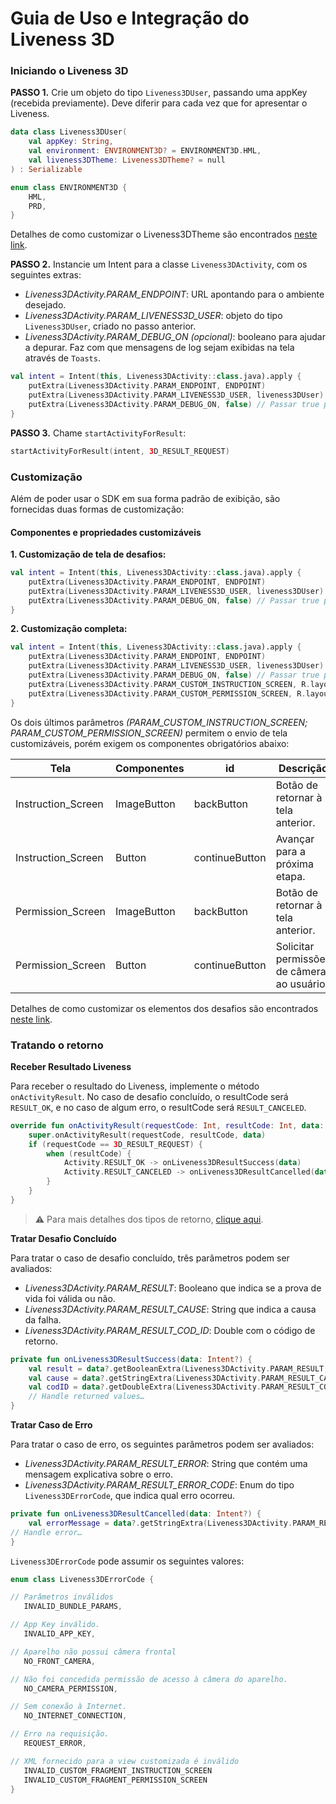 #  Guia de Uso e Integração do Liveness 3D

###  Iniciando o Liveness 3D

**PASSO 1.** Crie um objeto do tipo `Liveness3DUser`, passando uma appKey (recebida previamente). Deve diferir para cada vez que for apresentar o Liveness.

```kotlin
data class Liveness3DUser(
    val appKey: String,
    val environment: ENVIRONMENT3D? = ENVIRONMENT3D.HML,
    val liveness3DTheme: Liveness3DTheme? = null
) : Serializable

enum class ENVIRONMENT3D {
    HML,
    PRD,
}
```

Detalhes de como customizar o Liveness3DTheme são encontrados [neste link](Liveness3D-Liveness3DTheme.md).

**PASSO 2.**  Instancie um Intent para a classe `Liveness3DActivity`, com os seguintes extras:

- *Liveness3DActivity.PARAM_ENDPOINT*: URL apontando para o ambiente desejado.
- *Liveness3DActivity.PARAM_LIVENESS3D_USER*: objeto do tipo `Liveness3DUser`, criado no passo anterior.
- *Liveness3DActivity.PARAM_DEBUG_ON (opcional)*: booleano para ajudar a depurar. Faz com que mensagens de log sejam exibidas na tela através de `Toasts`.

```kotlin
val intent = Intent(this, Liveness3DActivity::class.java).apply {
    putExtra(Liveness3DActivity.PARAM_ENDPOINT, ENDPOINT)
    putExtra(Liveness3DActivity.PARAM_LIVENESS3D_USER, liveness3DUser)
    putExtra(Liveness3DActivity.PARAM_DEBUG_ON, false) // Passar true para mostrar logs na tela
}
```

**PASSO 3.** Chame `startActivityForResult`:

```kotlin
startActivityForResult(intent, 3D_RESULT_REQUEST)
```

###  Customização

Além de poder usar o SDK em sua forma padrão de exibição, são fornecidas duas formas de customização:

####  Componentes e propriedades customizáveis 

**1. Customização de tela de desafios:**

```kotlin
val intent = Intent(this, Liveness3DActivity::class.java).apply {
    putExtra(Liveness3DActivity.PARAM_ENDPOINT, ENDPOINT)
    putExtra(Liveness3DActivity.PARAM_LIVENESS3D_USER, liveness3DUser)
    putExtra(Liveness3DActivity.PARAM_DEBUG_ON, false) // Passar true para mostrar logs na tela
}
```


**2. Customização completa:**

```kotlin
val intent = Intent(this, Liveness3DActivity::class.java).apply {
    putExtra(Liveness3DActivity.PARAM_ENDPOINT, ENDPOINT)
    putExtra(Liveness3DActivity.PARAM_LIVENESS3D_USER, liveness3DUser)
    putExtra(Liveness3DActivity.PARAM_DEBUG_ON, false) // Passar true para mostrar logs na tela
    putExtra(Liveness3DActivity.PARAM_CUSTOM_INSTRUCTION_SCREEN, R.layout.fragment_custom)
    putExtra(Liveness3DActivity.PARAM_CUSTOM_PERMISSION_SCREEN, R.layout.fragment_custom)
}
```

Os dois últimos parâmetros *(PARAM_CUSTOM_INSTRUCTION_SCREEN; PARAM_CUSTOM_PERMISSION_SCREEN)* permitem o envio de tela customizáveis, porém exigem os componentes obrigatórios abaixo:

|Tela|Componentes|id|Descrição|
|------|--|-----------|---------|
|Instruction_Screen|ImageButton|backButton|Botão de retornar à tela anterior.|
|Instruction_Screen|Button|continueButton|Avançar para a próxima etapa.|
|Permission_Screen|ImageButton|backButton|Botão de retornar à tela anterior.|
|Permission_Screen|Button|continueButton|Solicitar permissões de câmera ao usuário.|


Detalhes de como customizar os elementos dos desafios são encontrados [neste link](Liveness3D-CustomView.md).



###  Tratando o retorno

**Receber Resultado Liveness** 

Para receber o resultado do Liveness, implemente o método `onActivityResult`. No caso de desafio concluído, o resultCode será `RESULT_OK`, e no caso de algum erro, o resultCode será `RESULT_CANCELED`.

```kotlin
override fun onActivityResult(requestCode: Int, resultCode: Int, data: Intent?) {
    super.onActivityResult(requestCode, resultCode, data)
    if (requestCode == 3D_RESULT_REQUEST) {
        when (resultCode) {
            Activity.RESULT_OK -> onLiveness3DResultSuccess(data)
            Activity.RESULT_CANCELED -> onLiveness3DResultCancelled(data)
        }
    }
}
```


>⚠️ Para mais detalhes dos tipos de retorno, [clique aqui](https://certifaceid.readme.io/docs/integra%C3%A7%C3%A3o-atualizada#42-3d-liveness).



**Tratar Desafio Concluído**

Para tratar o caso de desafio concluído, três parâmetros podem ser avaliados:

- *Liveness3DActivity.PARAM_RESULT*: Booleano que indica se a prova de vida foi válida ou não.
- *Liveness3DActivity.PARAM_RESULT_CAUSE*: String que indica a causa da falha.
- *Liveness3DActivity.PARAM_RESULT_COD_ID*: Double com o código de retorno.


```kotlin
private fun onLiveness3DResultSuccess(data: Intent?) {
    val result = data?.getBooleanExtra(Liveness3DActivity.PARAM_RESULT, false)
    val cause = data?.getStringExtra(Liveness3DActivity.PARAM_RESULT_CAUSE)
    val codID = data?.getDoubleExtra(Liveness3DActivity.PARAM_RESULT_COD_ID, 0.0)
    // Handle returned values…
}
```



**Tratar Caso de Erro** 

Para tratar o caso de erro, os seguintes parâmetros podem ser avaliados:

- *Liveness3DActivity.PARAM_RESULT_ERROR*: String que contém uma mensagem explicativa sobre o erro.
- *Liveness3DActivity.PARAM_RESULT_ERROR_CODE*: Enum do tipo `Liveness3DErrorCode`, que indica qual erro ocorreu.

```kotlin
private fun onLiveness3DResultCancelled(data: Intent?) {
    val errorMessage = data?.getStringExtra(Liveness3DActivity.PARAM_RESULT_ERROR)
// Handle error…
}
```

`Liveness3DErrorCode` pode assumir os seguintes valores:

```kotlin
enum class Liveness3DErrorCode {

// Parâmetros inválidos
   INVALID_BUNDLE_PARAMS,

// App Key inválido.
   INVALID_APP_KEY,

// Aparelho não possui câmera frontal
   NO_FRONT_CAMERA,

// Não foi concedida permissão de acesso à câmera do aparelho.
   NO_CAMERA_PERMISSION,

// Sem conexão à Internet.
   NO_INTERNET_CONNECTION,

// Erro na requisição.
   REQUEST_ERROR,

// XML fornecido para a view customizada é inválido
   INVALID_CUSTOM_FRAGMENT_INSTRUCTION_SCREEN
   INVALID_CUSTOM_FRAGMENT_PERMISSION_SCREEN
}
```
